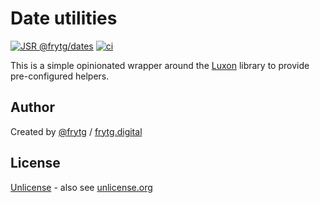 # Date utilities

[![JSR @frytg/dates](https://jsr.io/badges/@frytg/dates)](https://jsr.io/@frytg/dates)
[![ci](https://github.com/frytg/utility/actions/workflows/test.yml/badge.svg?branch=main)](https://github.com/frytg/utility/actions/workflows/test.yml)

This is a simple opinionated wrapper around the [Luxon](https://github.com/moment/luxon) library to provide pre-configured helpers.

## Author

Created by [@frytg](https://github.com/frytg) / [frytg.digital](https://www.frytg.digital)

## License

[Unlicense](https://github.com/frytg/utility/blob/main/LICENSE) - also see [unlicense.org](https://unlicense.org)
